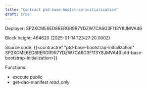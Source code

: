 ```yaml
---
title: "Contract ptd-base-bootstrap-initialization"
draft: true
---
```

Deployer: SP2XCME6ED8RERGR9R7YDZW7CA6G3F113Y8JMVA46


 



Block height: 464620 (2025-01-14T23:27:20.000Z)

Source code: {{<contractref "ptd-base-bootstrap-initialization" SP2XCME6ED8RERGR9R7YDZW7CA6G3F113Y8JMVA46 ptd-base-bootstrap-initialization>}}

Functions:

* execute _public_
* get-dao-manifest _read_only_
